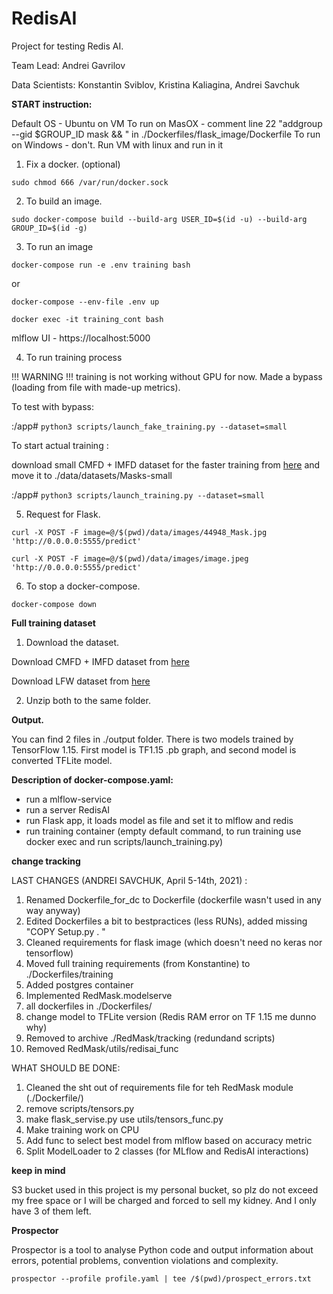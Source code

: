 # RedisAI

Project for testing Redis AI.

Team Lead: Andrei Gavrilov

Data Scientists: Konstantin Sviblov, Kristina Kaliagina, Andrei Savchuk


**START instruction:**

Default OS - Ubuntu on VM
To run on MasOX - comment line 22 "addgroup --gid $GROUP_ID mask && \" in ./Dockerfiles/flask_image/Dockerfile
To run on Windows - don't. Run VM with linux and run in it

1. Fix a docker. (optional)

`sudo chmod 666 /var/run/docker.sock`

2. To build an image.

`sudo docker-compose build --build-arg USER_ID=$(id -u) --build-arg GROUP_ID=$(id -g)`

3. To run an image

`docker-compose run -e .env training bash`

or

`docker-compose --env-file .env up`

`docker exec -it training_cont bash`

mlflow UI - https://localhost:5000

4. To run training process 

!!! WARNING !!! training is not working without GPU for now. Made a bypass (loading from file with made-up metrics). 

To test with bypass:

:/app# `python3 scripts/launch_fake_training.py --dataset=small`

To start actual training :

download small CMFD + IMFD dataset for the faster training from [here](https://drive.google.com/file/d/1uDOrFCAq6QuwLNjZvAFFJWM41aCFN-T8/view)
and move it to ./data/datasets/Masks-small

:/app# `python3 scripts/launch_training.py --dataset=small`

5. Request for Flask.

`curl -X POST -F image=@/$(pwd)/data/images/44948_Mask.jpg 'http://0.0.0.0:5555/predict'`

`curl -X POST -F image=@/$(pwd)/data/images/image.jpeg 'http://0.0.0.0:5555/predict'`

6. To stop a docker-compose.

`docker-compose down`



**Full training dataset**

1. Download the dataset.

Download CMFD + IMFD dataset from [here](https://github.com/cabani/MaskedFace-Net#dataset)

Download LFW dataset from [here](https://drive.google.com/u/0/uc?export=download&confirm=rGPs&id=1kJN_ehUpzZaQNqA5YS0ggAnVZ-3Kl8Eq)

2. Unzip both to the same folder.
 

**Output.**
 
 You can find 2 files in ./output folder. There is two models trained by TensorFlow 1.15. First model is TF1.15 .pb graph, and second model is converted TFLite model.

**Description of docker-compose.yaml:**

- run a mlflow-service
- run a server RedisAI
- run Flask app, it loads model as file and set it to mlflow and redis
- run training container (empty default command, to run training use docker exec and run scripts/launch_training.py)

**change tracking**

LAST CHANGES (ANDREI SAVCHUK, April 5-14th, 2021) :
1. Renamed Dockerfile_for_dc to Dockerfile (dockerfile wasn't used in any way anyway)
2. Edited Dockerfiles a bit to bestpractices (less RUNs), added missing "COPY Setup.py . "
3. Cleaned requirements for flask image (which doesn't need no keras nor tensorflow)
4. Moved full training requirements (from Konstantine) to ./Dockerfiles/training
5. Added postgres container
6. Implemented RedMask.modelserve 
7. all dockerfiles in ./Dockerfiles/
8. change model to TFLite version (Redis RAM error on TF 1.15 me dunno why)
9. Removed to archive ./RedMask/tracking (redundand scripts)
10. Removed RedMask/utils/redisai_func


WHAT SHOULD BE DONE:
1. Cleaned the sht out of requirements file for teh RedMask module (./Dockerfile/)
2. remove scripts/tensors.py
4. make flask_servise.py use utils/tensors_func.py
5. Make training work on CPU
6. Add func to select best model from mlflow based on accuracy metric
7. Split ModelLoader to 2 classes (for MLflow and RedisAI interactions)

**keep in mind**

S3 bucket used in this project is my personal bucket, so plz do not exceed my free space or I will be charged and forced to sell my kidney. And I only have 3 of them left.

**Prospector**

Prospector is a tool to analyse Python code and output information about errors, potential problems, convention violations and complexity.

`prospector --profile profile.yaml | tee /$(pwd)/prospect_errors.txt`
